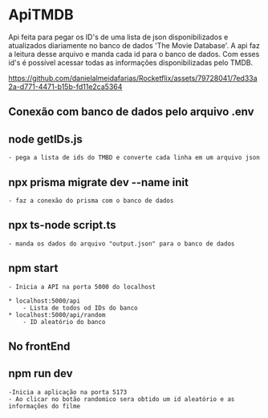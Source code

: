 # ApiTMDB

Api feita para pegar os ID's de uma lista de json disponibilizados e atualizados diariamente no banco de dados 'The Movie Database'.
A api faz a leitura desse arquivo e manda cada id para o banco de dados.
Com esses id's é possível acessar todas as informações disponibilizadas pelo TMDB.

https://github.com/danielalmeidafarias/Rocketflix/assets/79728041/7ed33a2a-d771-4471-b15b-fd11e2ca5364

## Conexão com banco de dados pelo arquivo .env
## node getIDs.js
    - pega a lista de ids do TMBD e converte cada linha em um arquivo json

## npx prisma migrate dev --name init
    - faz a conexão do prisma com o banco de dados

## npx ts-node script.ts
    - manda os dados do arquivo "output.json" para o banco de dados
    

## npm start
    - Inicia a API na porta 5000 do localhost
        
    * localhost:5000/api
        - Lista de todos od IDs do banco
    * localhost:5000/api/random
        - ID aleatório do banco 

## No frontEnd

## npm run dev
    -Inicia a aplicação na porta 5173
    - Ao clicar no botão randomico sera obtido um id aleatório e as informações do filme
